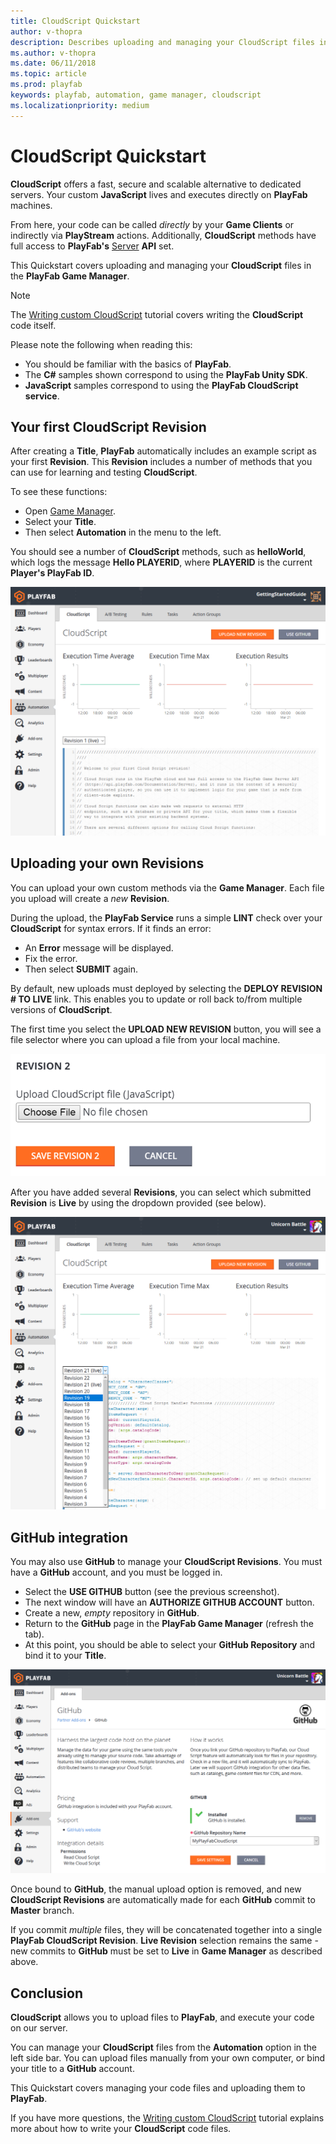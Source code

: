 ```yaml
---
title: CloudScript Quickstart
author: v-thopra
description: Describes uploading and managing your CloudScript files in the PlayFab Game Manager.
ms.author: v-thopra
ms.date: 06/11/2018
ms.topic: article
ms.prod: playfab
keywords: playfab, automation, game manager, cloudscript
ms.localizationpriority: medium
---
```


# CloudScript Quickstart

**CloudScript** offers a fast, secure and scalable alternative to dedicated servers. Your custom **JavaScript** lives and executes directly on **PlayFab** machines.

From here, your code can be called *directly* by your **Game Clients** or indirectly via **PlayStream** actions. Additionally, **CloudScript** methods have full access to **PlayFab's** [Server](../../../api-references/index.md) **API** set.

This Quickstart covers uploading and managing your **CloudScript** files in the **PlayFab Game Manager**.

> [!NOTE]
> The [Writing custom CloudScript](writing-custom-cloudscript.md) tutorial covers writing the **CloudScript** code itself.

Please note the following when reading this:

- You should be familiar with the basics of **PlayFab**.
- The **C#** samples shown correspond to using the **PlayFab Unity SDK**.
- **JavaScript** samples correspond to using the **PlayFab CloudScript service**.

## Your first CloudScript Revision

After creating a **Title**, **PlayFab** automatically includes an example script as your first **Revision**. This **Revision** includes a number of methods that you can use for learning and testing **CloudScript**.

To see these functions:

- Open [Game Manager](https://developer.playfab.com/).
- Select your **Title**.
- Then select **Automation** in the menu to the left.

You should see a number of **CloudScript** methods, such as **helloWorld**, which logs the message **Hello PLAYERID**, where **PLAYERID** is the current **Player's PlayFab ID**.

![Game Manager - Automation - CloudScript](media/tutorials/game-manager-cloudscript.png)  

## Uploading your own Revisions

You can upload your own custom methods via the **Game Manager**. Each file you upload will create a *new* **Revision**.

During the upload, the **PlayFab Service** runs a simple **LINT** check over your **CloudScript** for syntax errors. If it finds an error:

- An **Error** message will be displayed.
- Fix the error.
- Then select **SUBMIT** again.

By default, new uploads must deployed by selecting the **DEPLOY REVISION # TO LIVE** link. This enables you to update or roll back to/from multiple versions of **CloudScript**.

The first time you select the **UPLOAD NEW REVISION** button, you will see a file selector where you can upload a file from your local machine.

![Game Manager - Upload CloudScript file](media/tutorials/game-manager-upload-cloudscript.png)  

After you have added several **Revisions**, you can select which submitted **Revision** is **Live** by using the dropdown provided (see below).

![Game Manager - Upload CloudScript - select revision](media/tutorials/game-manager-cloudscript-select-revision.png)  

## GitHub integration

You may also use **GitHub** to manage your **CloudScript Revisions**. You must have a **GitHub** account, and you must be logged in.

- Select the **USE GITHUB** button (see the previous screenshot).
- The next window will have an **AUTHORIZE GITHUB ACCOUNT** button.
- Create a new, *empty* repository in **GitHub**.
- Return to the **GitHub** page in the **PlayFab Game Manager** (refresh the tab).
- At this point, you should be able to select your **GitHub Repository** and bind it to your **Title**.

![Game Manager - Addons - GitHub](media/tutorials/game-manager-addons-github.png)  

Once bound to **GitHub**, the manual upload option is removed, and new **CloudScript Revisions** are automatically made for each **GitHub** commit to **Master** branch.

If you commit *multiple* files, they will be concatenated together into a single **PlayFab CloudScript Revision**. **Live Revision** selection remains the same - new commits to **GitHub** must be set to **Live** in **Game Manager** as described above.

## Conclusion

**CloudScript** allows you to upload files to **PlayFab**, and execute your code on our server. 

You can manage your **CloudScript** files from the **Automation** option in the left side bar.  You can upload files manually from your own computer, or bind your title to a **GitHub** account.

This Quickstart covers managing your code files and uploading them to **PlayFab**.

If you have more questions, the [Writing custom CloudScript](writing-custom-cloudscript.md) tutorial explains more about how to write your **CloudScript** code files.
